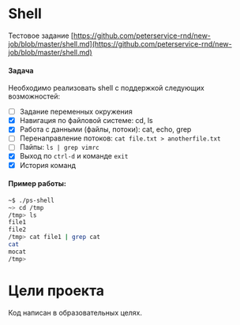 # Shell
Тестовое задание [https://github.com/peterservice-rnd/new-job/blob/master/shell.md](https://github.com/peterservice-rnd/new-job/blob/master/shell.md)
#### Задача

Необходимо реализовать shell с поддержкой следующих возможностей:

- [ ] Задание переменных окружения
- [x] Навигация по файловой системе: cd, ls
- [x] Работа с данными (файлы, потоки): cat, echo, grep
- [ ] Перенаправление потоков: `cat file.txt > anotherfile.txt`
- [ ] Пайпы: `ls | grep vimrc`
- [x] Выход по `ctrl-d` и команде `exit`
- [x] История команд

#### Пример работы:

```sh
~$ ./ps-shell
~> cd /tmp
/tmp> ls
file1
file2
/tmp> cat file1 | grep cat
cat
mocat
/tmp>
```

# Цели проекта

Код написан в образовательных целях.
